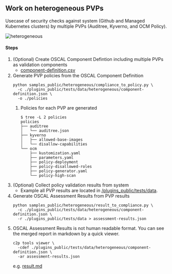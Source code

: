 ## Work on heterogeneous PVPs

Usecase of security checks against system (Github and Managed Kubernetes clusters) by multiple PVPs (Auditree, Kyverno, and OCM Policy).

![heterogeneous](https://github.com/oscal-compass/compliance-to-policy/assets/113283236/bb64f81a-986c-41fa-83c6-4e7e9165af76)

#### Steps
1. (Optional) Create OSCAL Component Defintion including multiple PVPs as validation components
    - [component-definition.csv](/plugins_public/tests/data/heterogeneous/component-definition.csv)
1. Generate PVP policies from the OSCAL Component Definition
    ```
    python samples_public/heterogeneous/compliance_to_policy.py \
      -c ./plugins_public/tests/data/heterogeneous/component-definition.json \
      -o ./policies
    ```
    1. Policies for each PVP are generated
        ```
        $ tree -L 2 policies
        policies
        ├── auditree
        │   └── auditree.json
        ├── kyverno
        │   ├── allowed-base-images
        │   └── disallow-capabilities
        └── ocm
            ├── kustomization.yaml
            ├── parameters.yaml
            ├── policy-deployment
            ├── policy-disallowed-roles
            ├── policy-generator.yaml
            └── policy-high-scan
        ```
1. (Optional) Collect policy validation results from system
    - Example all PVP results are located in [/plugins_public/tests/data](/plugins_public/tests/data).
1. Generate OSCAL Assessment Results from PVP results 
    ```
    python samples_public/heterogeneous/result_to_compliance.py \
      -c ./plugins_public/tests/data/heterogeneous/component-definition.json \
      -r ./plugins_public/tests/data > assessment-results.json
    ```
1. OSCAL Assessment Results is not human readable format. You can see the merged report in markdown by a quick viewer.
    ```
    c2p tools viewer \
      -cdef ./plugins_public/tests/data/heterogeneous/component-definition.json \
      -ar assessment-results.json
    ```
    e.g. [result.md](/docs/public/heterogeneous.result.md)